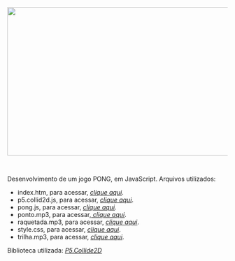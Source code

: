 <img class="aligncenter size-full wp-image-18719" src="https://www.makerzine.com.br/wp-content/uploads/2023/01/Atari_Pong_Console_logo.jpg" alt="" width="700" height="340" />

&nbsp;

Desenvolvimento de um jogo PONG, em JavaScript. Arquivos utilizados:
<ul>
 	<li>index.htm, para acessar, <a href="https://github.com/rodrigorissettoterra/Pong/blob/main/index.html" target="_blank" rel="nofollow noopener noreferrer"><span style="text-decoration: underline;"><em>clique aqui</em></span></a>.</li>
 	<li>p5.collid2d.js, para acessar, <a href="https://github.com/rodrigorissettoterra/Pong/blob/main/p5.collide2d.js" target="_blank" rel="nofollow noopener noreferrer"><span style="text-decoration: underline;"><em>clique aqui</em></span></a>.</li>
 	<li>pong.js, para acessar, <a href="https://github.com/rodrigorissettoterra/Pong" target="_blank" rel="nofollow noopener noreferrer"><span style="text-decoration: underline;"><em>clique aqui</em></span></a>.</li>
 	<li>ponto.mp3, para acessar,<a href="https://github.com/rodrigorissettoterra/Pong/blob/main/ponto.mp3" target="_blank" rel="nofollow noopener noreferrer"><span style="text-decoration: underline;"><em> clique aqui</em></span></a>.</li>
 	<li>raquetada.mp3, para acessar, <a href="https://github.com/rodrigorissettoterra/Pong/blob/main/raquetada.mp3" target="_blank" rel="nofollow noopener noreferrer"><span style="text-decoration: underline;"><em>clique aqui</em></span></a>.</li>
 	<li>style.css, para acessar, <a href="https://github.com/rodrigorissettoterra/Pong/blob/main/style.css" target="_blank" rel="nofollow noopener noreferrer"><span style="text-decoration: underline;"><em>clique aqui</em></span></a>.</li>
 	<li>trilha.mp3, para acessar, <a href="https://github.com/rodrigorissettoterra/Pong/blob/main/trilha.mp3" target="_blank" rel="nofollow noopener noreferrer"><span style="text-decoration: underline;"><em>clique aqui</em></span></a>.</li>
</ul>
Biblioteca utilizada: <a href="https://github.com/bmoren/p5.collide2D" target="_blank" rel="nofollow noopener noreferrer"><span style="text-decoration: underline;"><em>P5.Collide2D</em></span></a>
